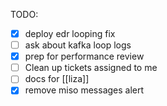 TODO:
- [x] deploy edr looping fix
- [ ] ask about kafka loop logs
- [x] prep for performance review
- [ ] Clean up tickets assigned to me
- [ ] docs for [[liza]]
- [x] remove miso messages alert